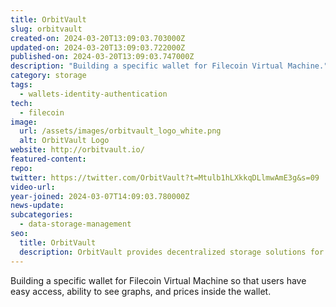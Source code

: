 ```yaml
---
title: OrbitVault
slug: orbitvault
created-on: 2024-03-20T13:09:03.703000Z
updated-on: 2024-03-20T13:09:03.722000Z
published-on: 2024-03-20T13:09:03.747000Z
description: "Building a specific wallet for Filecoin Virtual Machine."
category: storage
tags:
  - wallets-identity-authentication
tech:
  - filecoin
image:
  url: /assets/images/orbitvault_logo_white.png
  alt: OrbitVault Logo
website: http://orbitvault.io/
featured-content:
repo:
twitter: https://twitter.com/OrbitVault?t=Mtulb1hLXkkqDLlmwAmE3g&s=09
video-url:
year-joined: 2024-03-07T14:09:03.780000Z
news-update:
subcategories:
  - data-storage-management
seo:
  title: OrbitVault
  description: OrbitVault provides decentralized storage solutions for digital assets.
---
```


Building a specific wallet for Filecoin Virtual Machine so that users have easy access, ability to see graphs, and prices inside the wallet.
